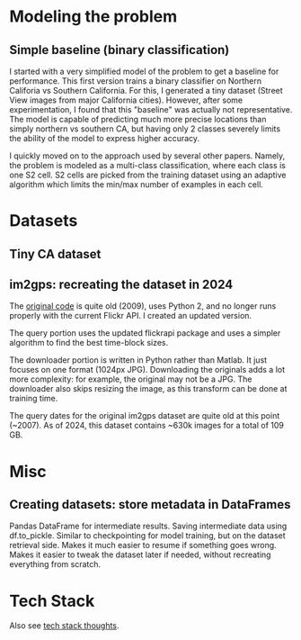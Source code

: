 # Modeling the problem

## Simple baseline (binary classification)

I started with a very simplified model of the problem to get a baseline for performance.
This first version trains a binary classifier on Northern Califoria vs Southern California.
For this, I generated a tiny dataset (Street View images from major California cities).
However, after some experimentation, I found that this "baseline" was actually not representative.
The model is capable of predicting much more precise locations than simply northern vs southern CA, but having only 2 classes severely limits the ability of the model to express higher accuracy.

I quickly moved on to the approach used by several other papers.
Namely, the problem is modeled as a multi-class classification, where each class is one S2 cell.
S2 cells are picked from the training dataset using an adaptive algorithm which limits the min/max number of examples in each cell.

# Datasets

## Tiny CA dataset

## im2gps: recreating the dataset in 2024

The [original code](http://graphics.cs.cmu.edu/projects/im2gps/flickr_code.html) is quite old (2009), uses Python 2, and no longer runs properly with the current Flickr API. I created an updated version.

The query portion uses the updated flickrapi package and uses a simpler algorithm to find the best time-block sizes.

The downloader portion is written in Python rather than Matlab. It just focuses on one format (1024px JPG). Downloading the originals adds a lot more complexity: for example, the original may not be a JPG. The downloader also skips resizing the image, as this transform can be done at training time.

The query dates for the original im2gps dataset are quite old at this point (~2007). As of 2024, this dataset contains ~630k images for a total of 109 GB.


# Misc

## Creating datasets: store metadata in DataFrames

Pandas DataFrame for intermediate results. Saving intermediate data using df.to_pickle. Similar to checkpointing for model training, but on the dataset retrieval side. Makes it much easier to resume if something goes wrong. Makes it easier to tweak the dataset later if needed, without recreating everything from scratch.

# Tech Stack

Also see [tech stack thoughts](tech_stack.md).